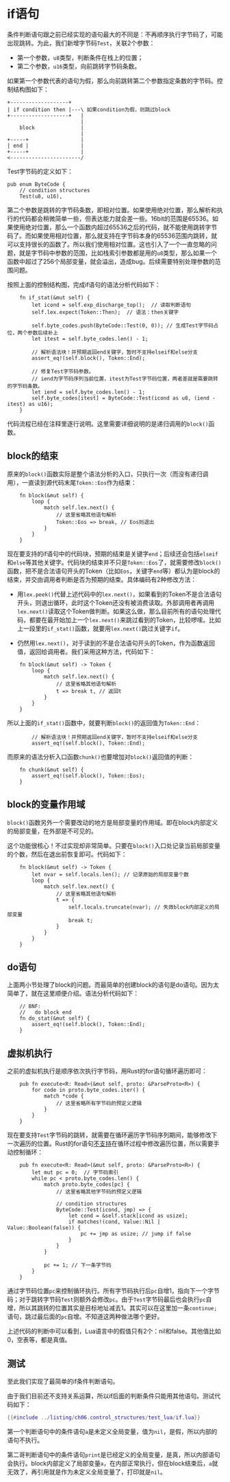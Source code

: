 # if语句

条件判断语句跟之前已经实现的语句最大的不同是：不再顺序执行字节码了，可能出现跳转。为此，我们新增字节码`Test`，关联2个参数：

- 第一个参数，`u8`类型，判断条件在栈上的位置；
- 第二个参数，`u16`类型，向前跳转字节码条数。

如果第一个参数代表的语句为假，那么向前跳转第二个参数指定条数的字节码。控制结构图如下：

```
+-------------------+
| if condition then |---\ 如果condition为假，则跳过block
+-------------------+   |
                        |
    block               |
                        |
+-----+                 |
| end |                 |
+-----+                 |
<-----------------------/
```

Test字节码的定义如下：

```rust,ignore
pub enum ByteCode {
    // condition structures
    Test(u8, u16),
```

第二个参数是跳转的字节码条数，即相对位置。如果使用绝对位置，那么解析和执行的代码都会稍微简单一些，但表达能力就会差一些。16bit的范围是65536。如果使用绝对位置，那么一个函数内超过65536之后的代码，就不能使用跳转字节码了。而如果使用相对位置，那么就支持在字节码本身的65536范围内跳转，就可以支持很长的函数了。所以我们使用相对位置。这也引入了一个一直忽略的问题，就是字节码中参数的范围，比如栈索引参数都是用的`u8`类型，那么如果一个函数中超过了256个局部变量，就会溢出，造成bug。后续需要特别处理参数的范围问题。

按照上面的控制结构图，完成if语句的语法分析代码如下：

```rust,ignore
    fn if_stat(&mut self) {
        let icond = self.exp_discharge_top();  // 读取判断语句
        self.lex.expect(Token::Then);  // 语法：then关键字

        self.byte_codes.push(ByteCode::Test(0, 0)); // 生成Test字节码占位，两个参数后续补上
        let itest = self.byte_codes.len() - 1;

        // 解析语法块！并预期返回end关键字，暂时不支持elseif和else分支
        assert_eq!(self.block(), Token::End);

        // 修复Test字节码参数。
        // iend为字节码序列当前位置，itest为Test字节码位置，两者差就是需要跳转的字节码条数。
        let iend = self.byte_codes.len() - 1;
        self.byte_codes[itest] = ByteCode::Test(icond as u8, (iend - itest) as u16);
    }
```

代码流程已经在注释里逐行说明。这里需要详细说明的是递归调用的`block()`函数。

## block的结束

原来的`block()`函数实际是整个语法分析的入口，只执行一次（而没有递归调用），一直读到源代码末尾`Token::Eos`作为结束：

```rust,ignore
    fn block(&mut self) {
        loop {
            match self.lex.next() {
                // 这里省略其他语句解析
                Token::Eos => break, // Eos则退出
            }
        }
    }
```

现在要支持的if语句中的代码块，预期的结束是关键字`end`；后续还会包括`elseif`和`else`等其他关键字。代码块的结束并不只是`Token::Eos`了，就需要修改`block()`函数，把不是合法语句开头的Token（比如`Eos`，关键字`end`等）都认为是block的结束，并交由调用者判断是否为预期的结束。具体编码有2种修改方法：

- 用`lex.peek()`代替上述代码中的`lex.next()`，如果看到的Token不是合法语句开头，则退出循环，此时这个Token还没有被消费读取。外部调用者再调用`lex.next()`读取这个Token做判断。如果这么做，那么目前所有的语句处理代码，都要在最开始加上一个`lex.next()`来跳过看到的Token，比较啰嗦。比如上一段里的`if_stat()`函数，就要用`lex.next()`跳过关键字`if`。

- 仍然用`lex.next()`，对于读到的不是合法语句开头的Token，作为函数返回值，返回给调用者。我们采用这种方法，代码如下：

```rust,ignore
    fn block(&mut self) -> Token {
        loop {
            match self.lex.next() {
                // 这里省略其他语句解析
                t => break t, // 返回t
            }
        }
    }
```

所以上面的`if_stat()`函数中，就要判断`block()`的返回值为`Token::End`：

```rust,ignore
        // 解析语法块！并预期返回end关键字，暂时不支持elseif和else分支
        assert_eq!(self.block(), Token::End);
```

而原来的语法分析入口函数`chunk()`也要增加对`block()`返回值的判断：

```rust,ignore
    fn chunk(&mut self) {
        assert_eq!(self.block(), Token::Eos);
    }
```

## block的变量作用域

`block()`函数另外一个需要改动的地方是局部变量的作用域。即在block内部定义的局部变量，在外部是不可见的。

这个功能很核心！不过实现却非常简单。只要在`block()`入口处记录当前局部变量的个数，然后在退出前恢复即可。代码如下：

```rust,ignore
    fn block(&mut self) -> Token {
        let nvar = self.locals.len(); // 记录原始的局部变量个数
        loop {
            match self.lex.next() {
                // 这里省略其他语句解析
                t => {
                    self.locals.truncate(nvar); // 失效block内部定义的局部变量
                    break t;
                }
            }
        }
    }
```

## do语句

上面两小节处理了block的问题。而最简单的创建block的语句是do语句。因为太简单了，就在这里顺便介绍。语法分析代码如下：

```rust,ignore
    // BNF:
    //   do block end
    fn do_stat(&mut self) {
        assert_eq!(self.block(), Token::End);
    }
```

## 虚拟机执行

之前的虚拟机执行是顺序依次执行字节码，用Rust的for语句循环遍历即可：

```rust,ignore
    pub fn execute<R: Read>(&mut self, proto: &ParseProto<R>) {
        for code in proto.byte_codes.iter() {
            match *code {
                // 这里省略所有字节码的预定义逻辑
            }
        }
    }
```

现在要支持`Test`字节码的跳转，就需要在循环遍历字节码序列期间，能够修改下一次遍历的位置。Rust的for语句[不支持](https://stackoverflow.com/a/70283398/4794937)在循环过程中修改遍历位置，所以需要手动控制循环：

```rust,ignore
    pub fn execute<R: Read>(&mut self, proto: &ParseProto<R>) {
        let mut pc = 0;  // 字节码索引
        while pc < proto.byte_codes.len() {
            match proto.byte_codes[pc] {
                // 这里省略其他字节码的预定义逻辑

                // condition structures
                ByteCode::Test(icond, jmp) => {
                    let cond = &self.stack[icond as usize];
                    if matches!(cond, Value::Nil | Value::Boolean(false)) {
                        pc += jmp as usize; // jump if false
                    }
                }
            }

            pc += 1; // 下一条字节码
        }
    }
```

通过字节码位置`pc`来控制循环执行。所有字节码执行后`pc`自增1，指向下一个字节码；对于跳转字节码`Test`则额外会修改`pc`。由于`Test`字节码最后也会执行`pc`自增，所以其跳转的位置其实是目标地址减去1。其实可以在这里加一条`continue;`语句，跳过最后面的`pc`自增。不知道这两种做法哪个更好。

上述代码的判断中可以看到，Lua语言中的假值只有2个：nil和false。其他值比如0，空表等，都是真值。

## 测试

至此我们实现了最简单的if条件判断语句。

由于我们目前还不支持关系运算，所以if后面的判断条件只能用其他语句。测试代码如下：

```lua
{{#include ../listing/ch06.control_structures/test_lua/if.lua}}
```

第一个判断语句中的条件语句`a`是未定义全局变量，值为`nil`，是假，所以内部的语句不执行。

第二哥判断语句中的条件语句`print`是已经定义的全局变量，是真，所以内部语句会执行。block内部定义了局部变量`a`，在内部正常执行，但在block结束后，`a`就无效了，再引用就是作为未定义全局变量了，打印就是`nil`。